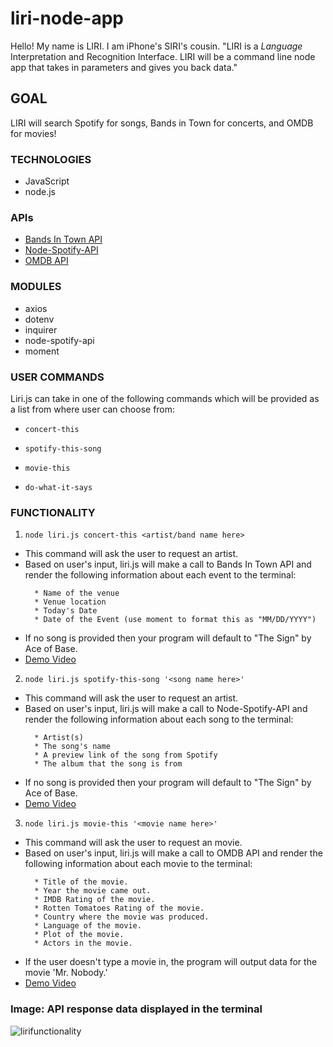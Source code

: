 # liri-node-app
Hello! My name is LIRI. I am iPhone's SIRI's cousin.
"LIRI is a _Language_ Interpretation and Recognition Interface. LIRI will be a command line node app that takes in parameters and gives you back data."

## GOAL
LIRI will search Spotify for songs, Bands in Town for concerts, and OMDB for movies!

### TECHNOLOGIES
* JavaScript
* node.js

### APIs
* [Bands In Town API](http://www.artists.bandsintown.com/bandsintown-api)
* [Node-Spotify-API](https://www.npmjs.com/package/node-spotify-api)
* [OMDB API](http://www.omdbapi.com)

### MODULES
* axios
* dotenv
* inquirer
* node-spotify-api
* moment 

### USER COMMANDS
Liri.js can take in one of the following commands which will be provided as a list from where user can choose from:

   * `concert-this`

   * `spotify-this-song`

   * `movie-this`

   * `do-what-it-says`

### FUNCTIONALITY
1. `node liri.js concert-this <artist/band name here>`
  * This command will ask the user to request an artist.
  * Based on user's input, liri.js will make a call to Bands In Town API and render the following information about each event to the terminal: 
     ```
       * Name of the venue
       * Venue location
       * Today's Date
       * Date of the Event (use moment to format this as "MM/DD/YYYY")
     ```
  * If no song is provided then your program will default to "The Sign" by Ace of Base.
  * [Demo Video](https://drive.google.com/file/d/1rc5ge1I7WDO-IIzjc67BziwauUD7LC11/view)

2. `node liri.js spotify-this-song '<song name here>'`
  * This command will ask the user to request an artist.
  * Based on user's input, liri.js will make a call to Node-Spotify-API and render the following information about each song to the terminal: 
     ```
       * Artist(s)
       * The song's name
       * A preview link of the song from Spotify
       * The album that the song is from
     ```
  * If no song is provided then your program will default to "The Sign" by Ace of Base.
  * [Demo Video](https://drive.google.com/file/d/1reqm3-Oe9DoAAg-GB6gT4qfzhSwuPUSM/view)
  
  3. `node liri.js movie-this '<movie name here>'`
  * This command will ask the user to request an movie.
  * Based on user's input, liri.js will make a call to OMDB API and render the following information about each movie to the terminal:
     ```
       * Title of the movie.
       * Year the movie came out.
       * IMDB Rating of the movie.
       * Rotten Tomatoes Rating of the movie.
       * Country where the movie was produced.
       * Language of the movie.
       * Plot of the movie.
       * Actors in the movie.
     ```
   * If the user doesn't type a movie in, the program will output data for the movie 'Mr. Nobody.'
   * [Demo Video](https://drive.google.com/file/d/1ezLKXv2ZKTbWOiS9Sd_5JrzLsZuD4osO/view)
   
### Image: API response data displayed in the terminal
![lirifunctionality](https://user-images.githubusercontent.com/44692872/53691015-53cfc180-3d3b-11e9-8a4a-556228e27432.png)
  
   
